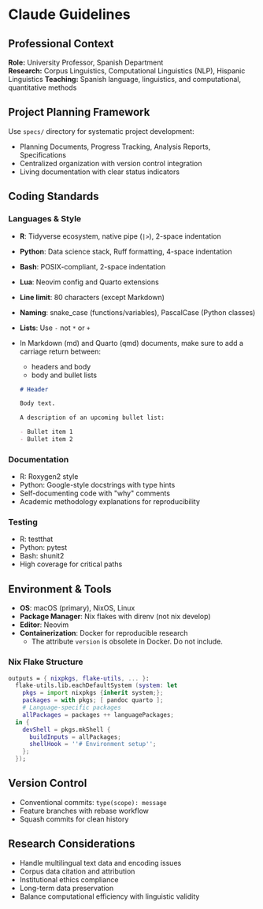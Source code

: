# Claude Guidelines

## Professional Context

**Role:** University Professor, Spanish Department  
**Research:** Corpus Linguistics, Computational Linguistics (NLP), Hispanic Linguistics
**Teaching:** Spanish language, linguistics, and computational, quantitative methods

## Project Planning Framework

Use `specs/` directory for systematic project development:

- Planning Documents, Progress Tracking, Analysis Reports, Specifications
- Centralized organization with version control integration
- Living documentation with clear status indicators

## Coding Standards

### Languages & Style

- **R**: Tidyverse ecosystem, native pipe (`|>`), 2-space indentation
- **Python**: Data science stack, Ruff formatting, 4-space indentation
- **Bash**: POSIX-compliant, 2-space indentation
- **Lua**: Neovim config and Quarto extensions
- **Line limit**: 80 characters (except Markdown)
- **Naming**: snake_case (functions/variables), PascalCase (Python classes)
- **Lists**: Use `-` not `*` or `+`
- In Markdown (md) and Quarto (qmd) documents, make sure to add a carriage return between: 
    - headers and body
    - body and bullet lists

    ```markdown 
    # Header 

    Body text.

    A description of an upcoming bullet list:

    - Bullet item 1
    - Bullet item 2
    ```

### Documentation

- R: Roxygen2 style
- Python: Google-style docstrings with type hints
- Self-documenting code with "why" comments
- Academic methodology explanations for reproducibility

### Testing

- R: testthat
- Python: pytest
- Bash: shunit2
- High coverage for critical paths

## Environment & Tools

- **OS**: macOS (primary), NixOS, Linux
- **Package Manager**: Nix flakes with direnv (not nix develop)
- **Editor**: Neovim
- **Containerization**: Docker for reproducible research
  - The attribute `version` is obsolete in Docker. Do not include.

### Nix Flake Structure

```nix
outputs = { nixpkgs, flake-utils, ... }:
  flake-utils.lib.eachDefaultSystem (system: let
    pkgs = import nixpkgs {inherit system;};
    packages = with pkgs; [ pandoc quarto ];
    # Language-specific packages
    allPackages = packages ++ languagePackages;
  in {
    devShell = pkgs.mkShell {
      buildInputs = allPackages;
      shellHook = ''# Environment setup'';
    };
  });
```

## Version Control

- Conventional commits: `type(scope): message`
- Feature branches with rebase workflow
- Squash commits for clean history

## Research Considerations

- Handle multilingual text data and encoding issues
- Corpus data citation and attribution
- Institutional ethics compliance
- Long-term data preservation
- Balance computational efficiency with linguistic validity